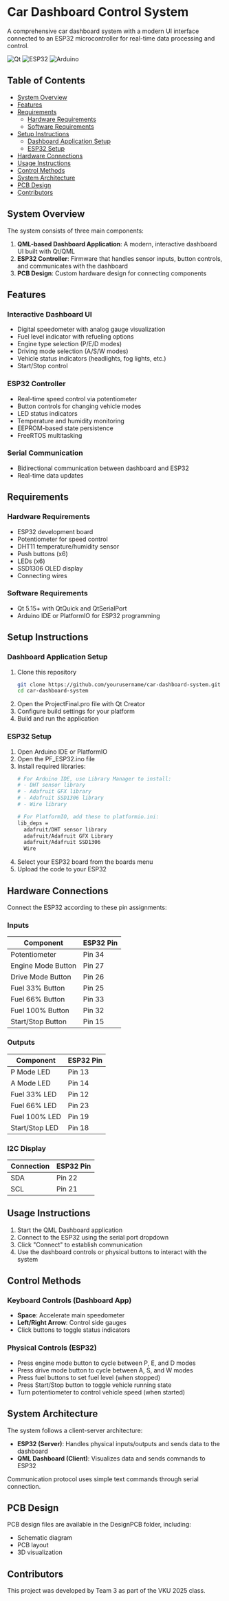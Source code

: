 # Car Dashboard Control System

A comprehensive car dashboard system with a modern UI interface connected to an ESP32 microcontroller for real-time data processing and control.

![Qt](https://img.shields.io/badge/Qt-%23217346.svg?style=for-the-badge&logo=Qt&logoColor=white)
![ESP32](https://img.shields.io/badge/ESP32-E7352C?style=for-the-badge&logo=espressif&logoColor=white)
![Arduino](https://img.shields.io/badge/Arduino-00979D?style=for-the-badge&logo=Arduino&logoColor=white)

## Table of Contents
- [System Overview](#system-overview)
- [Features](#features)
- [Requirements](#requirements)
  - [Hardware Requirements](#hardware-requirements)
  - [Software Requirements](#software-requirements)
- [Setup Instructions](#setup-instructions)
  - [Dashboard Application Setup](#dashboard-application-setup)
  - [ESP32 Setup](#esp32-setup)
- [Hardware Connections](#hardware-connections)
- [Usage Instructions](#usage-instructions)
- [Control Methods](#control-methods)
- [System Architecture](#system-architecture)
- [PCB Design](#pcb-design)
- [Contributors](#contributors)

## System Overview
The system consists of three main components:

1. **QML-based Dashboard Application**: A modern, interactive dashboard UI built with Qt/QML
2. **ESP32 Controller**: Firmware that handles sensor inputs, button controls, and communicates with the dashboard
3. **PCB Design**: Custom hardware design for connecting components

## Features

### Interactive Dashboard UI
- Digital speedometer with analog gauge visualization
- Fuel level indicator with refueling options
- Engine type selection (P/E/D modes)
- Driving mode selection (A/S/W modes)
- Vehicle status indicators (headlights, fog lights, etc.)
- Start/Stop control

### ESP32 Controller
- Real-time speed control via potentiometer
- Button controls for changing vehicle modes
- LED status indicators
- Temperature and humidity monitoring
- EEPROM-based state persistence
- FreeRTOS multitasking

### Serial Communication
- Bidirectional communication between dashboard and ESP32
- Real-time data updates

## Requirements

### Hardware Requirements
- ESP32 development board
- Potentiometer for speed control
- DHT11 temperature/humidity sensor
- Push buttons (x6)
- LEDs (x6)
- SSD1306 OLED display
- Connecting wires

### Software Requirements
- Qt 5.15+ with QtQuick and QtSerialPort
- Arduino IDE or PlatformIO for ESP32 programming

## Setup Instructions

### Dashboard Application Setup
1. Clone this repository
   ```bash
   git clone https://github.com/yourusername/car-dashboard-system.git
   cd car-dashboard-system
   ```
2. Open the ProjectFinal.pro file with Qt Creator
3. Configure build settings for your platform
4. Build and run the application

### ESP32 Setup
1. Open Arduino IDE or PlatformIO
2. Open the PF_ESP32.ino file
3. Install required libraries:
   ```bash
   # For Arduino IDE, use Library Manager to install:
   # - DHT sensor library
   # - Adafruit GFX library
   # - Adafruit SSD1306 library
   # - Wire library
   
   # For PlatformIO, add these to platformio.ini:
   lib_deps =
     adafruit/DHT sensor library
     adafruit/Adafruit GFX Library
     adafruit/Adafruit SSD1306
     Wire
   ```
4. Select your ESP32 board from the boards menu
5. Upload the code to your ESP32

## Hardware Connections

Connect the ESP32 according to these pin assignments:

### Inputs

| Component | ESP32 Pin |
|-----------|-----------|
| Potentiometer | Pin 34 |
| Engine Mode Button | Pin 27 |
| Drive Mode Button | Pin 26 |
| Fuel 33% Button | Pin 25 |
| Fuel 66% Button | Pin 33 |
| Fuel 100% Button | Pin 32 |
| Start/Stop Button | Pin 15 |

### Outputs

| Component | ESP32 Pin |
|-----------|-----------|
| P Mode LED | Pin 13 |
| A Mode LED | Pin 14 |
| Fuel 33% LED | Pin 12 |
| Fuel 66% LED | Pin 23 |
| Fuel 100% LED | Pin 19 |
| Start/Stop LED | Pin 18 |

### I2C Display

| Connection | ESP32 Pin |
|-----------|-----------|
| SDA | Pin 22 |
| SCL | Pin 21 |

## Usage Instructions

1. Start the QML Dashboard application
2. Connect to the ESP32 using the serial port dropdown
3. Click "Connect" to establish communication
4. Use the dashboard controls or physical buttons to interact with the system

## Control Methods

### Keyboard Controls (Dashboard App)
- **Space**: Accelerate main speedometer
- **Left/Right Arrow**: Control side gauges
- Click buttons to toggle status indicators

### Physical Controls (ESP32)
- Press engine mode button to cycle between P, E, and D modes
- Press drive mode button to cycle between A, S, and W modes
- Press fuel buttons to set fuel level (when stopped)
- Press Start/Stop button to toggle vehicle running state
- Turn potentiometer to control vehicle speed (when started)

## System Architecture

The system follows a client-server architecture:

- **ESP32 (Server)**: Handles physical inputs/outputs and sends data to the dashboard
- **QML Dashboard (Client)**: Visualizes data and sends commands to ESP32

Communication protocol uses simple text commands through serial connection.

## PCB Design

PCB design files are available in the DesignPCB folder, including:
- Schematic diagram
- PCB layout
- 3D visualization

## Contributors

This project was developed by Team 3 as part of the VKU 2025 class.